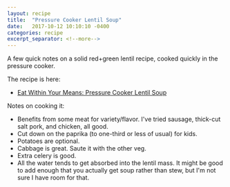 ```yaml
---
layout: recipe
title:  "Pressure Cooker Lentil Soup"
date:   2017-10-12 10:10:10 -0400
categories: recipe
excerpt_separator: <!--more-->
---
```


A few quick notes on a solid red+green lentil recipe, cooked quickly in the pressure cooker.

<!--more-->

The recipe is here:

* [Eat Within Your Means: Pressure Cooker Lentil Soup](http://eatwithinyourmeans.com/pressure-cooker-lentil-soup/)

Notes on cooking it:

* Benefits from some meat for variety/flavor. I've tried sausage, thick-cut salt pork, and chicken, all good.
* Cut down on the paprika (to one-third or less of usual) for kids.
* Potatoes are optional.
* Cabbage is great. Saute it with the other veg.
* Extra celery is good.
* All the water tends to get absorbed into the lentil mass. It might be good to add enough that you actually get soup rather than stew, but I'm not sure I have room for that.